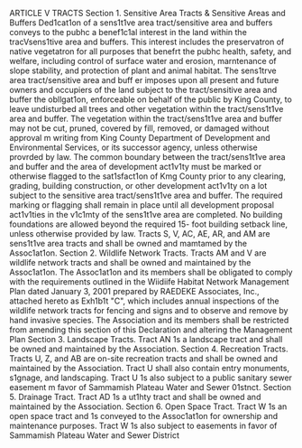 ARTICLE V
TRACTS
Section 1. Sensitive Area Tracts & Sensitive Areas and Buffers Ded1cat1on
of a sens1t1ve area tract/sensitive area and buffers conveys to the pubhc a benef1c1al interest
in the land within the tracVsens1tive area and buffers. This interest includes the preservatron
of native vegetatron for all purposes that benefrt the pubhc health, safety, and welfare,
including control of surface water and erosion, marntenance of slope stability, and protection
of plant and animal habitat. The sens1trve area tract/sensitive area and buff er imposes upon
all present and future owners and occupiers of the land subject to the tract/sensitive area
and buffer the obllgat1on, enforceable on behalf of the public by King County, to leave
undisturbed all trees and other vegetation within the tract/sens1t1ve area and buffer. The
vegetation within the tract/sens1t1ve area and buffer may not be cut, pruned, covered by fill,
removed, or damaged without approval m writing from King County Department of
Development and Environmental Services, or its successor agency, unless otherwise
provrded by law. The common boundary between the tract/sens1t1ve area and buffer and the
area of development act1v1ty must be marked or otherwise flagged to the sat1sfact1on of Kmg
County prior to any clearing, grading, building construction, or other development act1v1ty on
a lot subject to the sensitive area tract/sens1t1ve area and buffer. The required marking or
flagging shall remain in place until all development proposal act1v1ties in the v1c1mty of the
sens1t1ve area are completed. No building foundations are allowed beyond the required 15-
foot building setback line, unless otherwise provided by law.
Tracts S, V, AC, AE, AR, and AM are sens1t1ve area tracts and shall be owned and
mamtamed by the Assoc1at1on.
Section 2. Wildlife Network Tracts. Tracts AM and V are wildlife network tracts
and shall be owned and maintained by the Assoc1at1on. The Assoc1at1on and its members
shall be obligated to comply with the requirements outlined in the Wiidiife Habitat Network
Management Plan dated January 3, 2001 prepared by RAEDEKE Associates, Inc., attached
hereto as Exh1b1t "C", which includes annual inspections of the wildlife network tracts for
fencing and signs and to observe and remove by hand invasive species. The Association
and its members shall be restricted from amending this section of this Declaration and
altering the Management Plan
Section 3. Landscape Tracts. Tract AN 1s a landscape tract and shall be owned
and maintained by the Association.
Section 4. Recreation Tracts. Tracts U, Z, and AB are on-site recreation tracts
and shall be owned and maintained by the Association. Tract U shall also contain entry
monuments, s1gnage, and landscaping. Tract U 1s also subject to a public sanitary sewer
easement m favor of Sammamish Plateau Water and Sewer 01stnct.
Section 5. Drainage Tract. Tract AD 1s a ut1hty tract and shall be owned and
maintained by the Association.
Section 6. Open Space Tract. Tract W 1s an open space tract and 1s conveyed
to the Assoc1at1on for ownership and maintenance purposes. Tract W 1s also subject to
easements in favor of Sammamish Plateau Water and Sewer District
